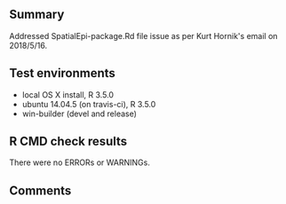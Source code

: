 ## Summary

Addressed SpatialEpi-package.Rd file issue as per Kurt Hornik's email on 2018/5/16.

## Test environments

* local OS X install, R 3.5.0
* ubuntu 14.04.5 (on travis-ci), R 3.5.0
* win-builder (devel and release)

## R CMD check results

There were no ERRORs or WARNINGs. 

## Comments

